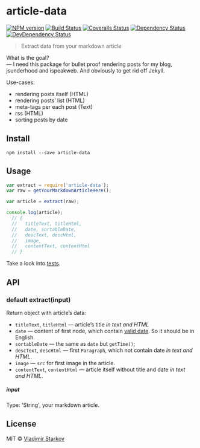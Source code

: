 # article-data

[![NPM version][npm-image]][npm-url]
[![Build Status][travis-image]][travis-url]
[![Coveralls Status][coveralls-image]][coveralls-url]
[![Dependency Status][depstat-image]][depstat-url]
[![DevDependency Status][depstat-dev-image]][depstat-dev-url]

> Extract data from your markdown article

What is the goal?  
— I need this package for bullet proof rendering posts for my blog, jsunderhood and ispeakweb. And obviously to get rid off Jekyll.

Use-cases:

* rendering posts itself (HTML)
* rendering posts’ list (HTML)
* meta-tags per each post (Text)
* rss (HTML)
* sorting posts by date

## Install

    npm install --save article-data

## Usage

```js
var extract = require('article-data');
var raw = getYourMarkdownArticleHere();

var article = extract(raw);

console.log(article);
  // {
  //   titleText, titleHtml,
  //   date, sortableDate,
  //   descText, descHtml,
  //   image,
  //   contentText, contentHtml
  // }
```

Take a look into [tests][t].

[t]: https://github.com/iamstarkov/article-data/blob/master/test.js
## API

### default extract(input)

Return object with article’s data:

* `titleText`, `titleHtml` — article’s title _in text and HTML_
* `date` — content of first node, which contain [valid date][valid-date]. So it should be in English.
* `sortableDate` — the same as `date` but `getTime()`;
* `descText`, `descHtml` — first `Paragraph`, which not contain date _in text and HTML_.
* `image` — `src` for first image in the article.
* `contentText`, `contentHtml` — article itself without title and date _in text and HTML_.

[valid-date]: http://momentjs.com/docs/#/parsing/is-valid/

##### input

Type: 'String', your markdown article.

## License

MIT © [Vladimir Starkov](https://iamstarkov.com/)


[npm-url]: https://npmjs.org/package/article-data
[npm-image]: https://img.shields.io/npm/v/article-data.svg

[travis-url]: https://travis-ci.org/iamstarkov/article-data
[travis-image]: https://img.shields.io/travis/iamstarkov/article-data/master.svg

[coveralls-url]: https://coveralls.io/r/iamstarkov/article-data
[coveralls-image]: https://img.shields.io/coveralls/iamstarkov/article-data/master.svg

[depstat-url]: https://david-dm.org/iamstarkov/article-data
[depstat-image]: https://david-dm.org/iamstarkov/article-data.svg

[depstat-dev-url]: https://david-dm.org/iamstarkov/article-data
[depstat-dev-image]: https://david-dm.org/iamstarkov/article-data/dev-status.svg
